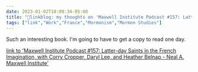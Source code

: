 ```yaml
---
date: 2023-01-02T18:09:34-05:00
title: "🔗linkblog: my thoughts on 'Maxwell Institute Podcast #157: Latter-day Saints in the French Imagination, with Corry Cropper, Daryl Lee, and Heather Belnap - Neal A. Maxwell Institute'"
tags: ["link","Work","France","Mormonism","Mormon Studies"]
---
```

Such an interesting book. I'm going to have to get a copy to read one day.  
 

[link to 'Maxwell Institute Podcast #157: Latter-day Saints in the French Imagination, with Corry Cropper, Daryl Lee, and Heather Belnap - Neal A. Maxwell Institute'](https://mi.byu.edu/maxwell-institute-podcast-157-latter-day-saints-in-the-french-imagination-with-corry-cropper-daryl-lee-and-heather-belnap/)
